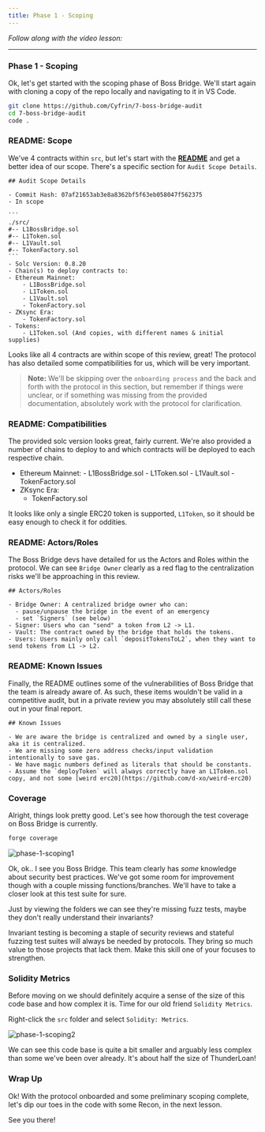 ```yaml
---
title: Phase 1 - Scoping
---
```


_Follow along with the video lesson:_

---

### Phase 1 - Scoping

Ok, let's get started with the scoping phase of Boss Bridge. We'll start again with cloning a copy of the repo locally and navigating to it in VS Code.

```bash
git clone https://github.com/Cyfrin/7-boss-bridge-audit
cd 7-boss-bridge-audit
code .
```

### README: Scope

We've 4 contracts within `src`, but let's start with the [**README**](https://github.com/Cyfrin/7-boss-bridge-audit/blob/main/README.md) and get a better idea of our scope. There's a specific section for `Audit Scope Details`.

    ## Audit Scope Details

    - Commit Hash: 07af21653ab3e8a8362bf5f63eb058047f562375
    - In scope

    ```
    ./src/
    #-- L1BossBridge.sol
    #-- L1Token.sol
    #-- L1Vault.sol
    #-- TokenFactory.sol
    ```
    - Solc Version: 0.8.20
    - Chain(s) to deploy contracts to:
    - Ethereum Mainnet:
        - L1BossBridge.sol
        - L1Token.sol
        - L1Vault.sol
        - TokenFactory.sol
    - ZKsync Era:
        - TokenFactory.sol
    - Tokens:
        - L1Token.sol (And copies, with different names & initial supplies)

Looks like all 4 contracts are within scope of this review, great! The protocol has also detailed some compatibilities for us, which will be very important.

> **Note:** We'll be skipping over the `onboarding process` and the back and forth with the protocol in this section, but remember if things were unclear, or if something was missing from the provided documentation, absolutely work with the protocol for clarification.

### README: Compatibilities

The provided solc version looks great, fairly current. We're also provided a number of chains to deploy to and which contracts will be deployed to each respective chain.

- Ethereum Mainnet: - L1BossBridge.sol - L1Token.sol - L1Vault.sol - TokenFactory.sol
- ZKsync Era:
  - TokenFactory.sol

It looks like only a single ERC20 token is supported, `L1Token`, so it should be easy enough to check it for oddities.

### README: Actors/Roles

The Boss Bridge devs have detailed for us the Actors and Roles within the protocol. We can see `Bridge Owner` clearly as a red flag to the centralization risks we'll be approaching in this review.

```
## Actors/Roles

- Bridge Owner: A centralized bridge owner who can:
  - pause/unpause the bridge in the event of an emergency
  - set `Signers` (see below)
- Signer: Users who can "send" a token from L2 -> L1.
- Vault: The contract owned by the bridge that holds the tokens.
- Users: Users mainly only call `depositTokensToL2`, when they want to send tokens from L1 -> L2.
```

### README: Known Issues

Finally, the README outlines some of the vulnerabilities of Boss Bridge that the team is already aware of. As such, these items wouldn't be valid in a competitive audit, but in a private review you may absolutely still call these out in your final report.

```
## Known Issues

- We are aware the bridge is centralized and owned by a single user, aka it is centralized.
- We are missing some zero address checks/input validation intentionally to save gas.
- We have magic numbers defined as literals that should be constants.
- Assume the `deployToken` will always correctly have an L1Token.sol copy, and not some [weird erc20](https://github.com/d-xo/weird-erc20)
```

### Coverage

Alright, things look pretty good. Let's see how thorough the test coverage on Boss Bridge is currently.

```bash
forge coverage
```

![phase-1-scoping1](/security-section-7/2-phase-1-scoping/phase-1-scoping1.png)

Ok, ok.. I see you Boss Bridge. This team clearly has _some_ knowledge about security best practices. We've got some room for improvement though with a couple missing functions/branches. We'll have to take a closer look at this test suite for sure.

Just by viewing the folders we can see they're missing fuzz tests, maybe they don't really understand their invariants?

Invariant testing is becoming a staple of security reviews and stateful fuzzing test suites will always be needed by protocols. They bring so much value to those projects that lack them. Make this skill one of your focuses to strengthen.

### Solidity Metrics

Before moving on we should definitely acquire a sense of the size of this code base and how complex it is. Time for our old friend `Solidity Metrics`.

Right-click the `src` folder and select `Solidity: Metrics`.

![phase-1-scoping2](/security-section-7/2-phase-1-scoping/phase-1-scoping2.png)

We can see this code base is quite a bit smaller and arguably less complex than some we've been over already. It's about half the size of ThunderLoan!

### Wrap Up

Ok! With the protocol onboarded and some preliminary scoping complete, let's dip our toes in the code with some Recon, in the next lesson.

See you there!
